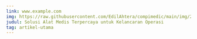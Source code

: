 ```yaml
---
link: www.example.com
img: https://raw.githubusercontent.com/EdilAhtera/compimedic/main/img/20240818_145652_0000.png
judul: Solusi Alat Medis Terpercaya untuk Kelancaran Operasi
tag: artikel-utama
---
```


